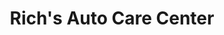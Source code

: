 ---
title: "Rich's Auto Care Center"
url: /milwaukee/richs-auto-care-center/
shop: Autowerkstatt
---